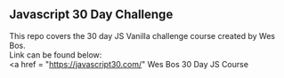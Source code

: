## Javascript 30 Day Challenge 

This repo covers the 30 day JS Vanilla challenge course created by Wes Bos.
<br>
Link can be found below:
<br>
<a href = "https://javascript30.com/" Wes Bos 30 Day JS Course <a/>



